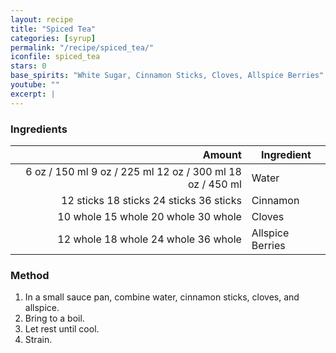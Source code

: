 ```yaml
---
layout: recipe
title: "Spiced Tea"
categories: [syrup]
permalink: "/recipe/spiced_tea/"
iconfile: spiced_tea
stars: 0
base_spirits: "White Sugar, Cinnamon Sticks, Cloves, Allspice Berries"
youtube: ""
excerpt: |
---
```


### Ingredients

|    Amount | Ingredient       |
| --------: | ---------------- |
|      <span class="onex active">6 oz  / 150 ml</span> <span class="onehalfx">9 oz  / 225 ml</span> <span class="twox">12 oz  / 300 ml</span> <span class="threex">18 oz  / 450 ml</span>| Water            |
| <span class="onex active">12 sticks </span> <span class="onehalfx">18 sticks </span> <span class="twox">24 sticks </span> <span class="threex">36 sticks </span>| Cinnamon         |
|  <span class="onex active">10 whole </span> <span class="onehalfx">15 whole </span> <span class="twox">20 whole </span> <span class="threex">30 whole </span>| Cloves           |
|  <span class="onex active">12 whole </span> <span class="onehalfx">18 whole </span> <span class="twox">24 whole </span> <span class="threex">36 whole </span>| Allspice Berries |

### Method

1. In a small sauce pan, combine water, cinnamon sticks, cloves, and allspice.
2. Bring to a boil.
3. Let rest until cool.
4. Strain.

    
<script type="application/ld+json">
{
  "@context": "https://schema.org",
  "@type": "Recipe",
  "author": {
    "@type": "Person",
    "name": "{{ page.author }}"
    },
  "image": "{%- for page in page.categories limit: 1 %}{% assign cat = site.data.categories | where: "slug", page | first %}{{ site.url }}{{ site.baseurl}}/assets/images/category_{{cat.slug}}.svg{% endfor -%}",
  "description": "{{ page.excerpt | strip_html | replace: '"', "'" }}",
  "recipeIngredient": [
  " 6 oz Water ",
  "12 sticks Cinnamon",
  " 10 whole Cloves",
  " 12 whole Allspice Berries"
    ],
  "name": "{{ page.title }}",
  "recipeInstructions": [

    ],
  "recipeYield": "1 cocktail",
  "recipeCategory": "cocktail",
  {% if page.stars and site.data.ratings[page.iconfile].ratings -%}"aggregateRating": {
   "@type": "AggregateRating",
   "ratingValue": "{%- include stars_metadata.html %}",
   "bestRating": "5",
   "reviewCount": "2"},{%- endif %}
  "recipeCuisine": "global",
  "prepTime": "PT20M",
  "cookTime": "PT15S",
  "keywords": "{{ page.title }}, cocktail, {{ page.eras }}, {%- include category_metadata.html -%}, {%- include spirits_metadata.html -%}"
}
</script>

    